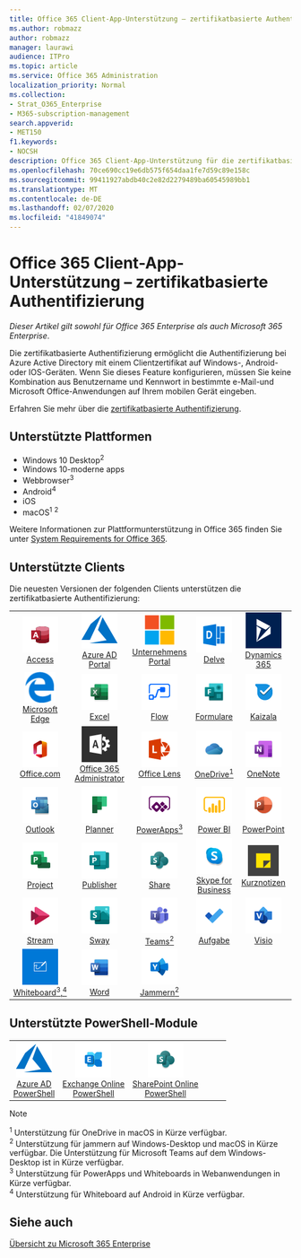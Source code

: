 ```yaml
---
title: Office 365 Client-App-Unterstützung – zertifikatbasierte Authentifizierung
ms.author: robmazz
author: robmazz
manager: laurawi
audience: ITPro
ms.topic: article
ms.service: Office 365 Administration
localization_priority: Normal
ms.collection:
- Strat_O365_Enterprise
- M365-subscription-management
search.appverid:
- MET150
f1.keywords:
- NOCSH
description: Office 365 Client-App-Unterstützung für die zertifikatbasierte Authentifizierung.
ms.openlocfilehash: 70ce690cc19e6db575f654daa1fe7d59c89e158c
ms.sourcegitcommit: 99411927abdb40c2e82d2279489ba60545989bb1
ms.translationtype: MT
ms.contentlocale: de-DE
ms.lasthandoff: 02/07/2020
ms.locfileid: "41849074"
---
```

# <a name="office-365-client-app-support--certificate-based-authentication"></a>Office 365 Client-App-Unterstützung – zertifikatbasierte Authentifizierung

*Dieser Artikel gilt sowohl für Office 365 Enterprise als auch Microsoft 365 Enterprise*.

Die zertifikatbasierte Authentifizierung ermöglicht die Authentifizierung bei Azure Active Directory mit einem Clientzertifikat auf Windows-, Android-oder IOS-Geräten. Wenn Sie dieses Feature konfigurieren, müssen Sie keine Kombination aus Benutzername und Kennwort in bestimmte e-Mail-und Microsoft Office-Anwendungen auf Ihrem mobilen Gerät eingeben.

Erfahren Sie mehr über die [zertifikatbasierte Authentifizierung](https://docs.microsoft.com/azure/active-directory/authentication/active-directory-certificate-based-authentication-get-started).

## <a name="supported-platforms"></a>Unterstützte Plattformen

 - Windows 10 Desktop<sup>2</sup>
 - Windows 10-moderne apps
 - Webbrowser<sup>3</sup>
 - Android<sup>4</sup>
 - iOS
 - macOS<sup>1</sup> <sup>2</sup>

Weitere Informationen zur Plattformunterstützung in Office 365 finden Sie unter [System Requirements for Office 365](https://products.office.com/office-system-requirements).

## <a name="supported-clients"></a>Unterstützte Clients

Die neuesten Versionen der folgenden Clients unterstützen die zertifikatbasierte Authentifizierung:

| | | | | | |
|:---:|:---:|:---:|:---:|:---:|:---:|
| ![Access-Symbol](media/o365-access-64x64.png) <br> [Access](https://products.office.com/access) | ![Azure-Symbol](media/o365-azure-64x64.png) <br> [Azure AD <br> Portal](https://azure.microsoft.com/features/azure-portal/) | ![Symbol des Unternehmensportals](media/o365-microsoft-64x64.png) <br> [Unternehmens <br> Portal](https://docs.microsoft.com/intune-user-help/sign-in-to-the-company-portal) | ![Vertiefen (Symbol)](media/o365-delve-64x64.png) <br> [Delve](https://products.office.com/business/intelligent-search) | ![Dynamics 365-Symbol](media/o365-dynamics365-64x64.png) <br> [Dynamics 365](https://dynamics.microsoft.com) 
| ![Edge-Symbol](media/o365-edge-64x64.png) <br> [Microsoft Edge](https://www.microsoft.com/windows/microsoft-edge) | ![Excel-Symbol](media/o365-excel-64x64.png) <br> [Excel](https://products.office.com/excel) | ![Flow-Symbol](media/o365-flow-64x64.png) <br> [Flow](https://flow.microsoft.com) | ![Symbol "Formulare"](media/o365-forms-64x64.png) <br> [Formulare](https://flow.microsoft.com/connectors/shared_microsoftforms/microsoft-forms/) | ![Kaizala-Symbol](media/o365-kaizala-64x64.png) <br> [Kaizala](https://products.office.com/en/business/microsoft-kaizala) 
| ![Office.com-Symbol](media/o365-office-64x64.png) <br> [Office.com](https://www.office.com/) | ![Office 365 Administrator Symbol](media/o365-o365admin-64x64.png) <br> [Office 365 <br> Administrator](https://products.office.com/business/manage-office-365-admin-app) | ![Linsen Symbol](media/o365-lens-64x64.png) <br> [Office Lens](https://www.microsoft.com/p/office-lens/9wzdncrfj3t8?activetab=pivot%3Aoverviewtab) | ![OneDrive für Unternehmen Symbol](media/o365-OneDrive-64x64.png) <br> [OneDrive<sup>1</sup>](https://products.office.com/onedrive-for-business/online-cloud-storage) |  ![OneNote-Symbol](media/o365-OneNote-64x64.png) <br> [OneNote](https://products.office.com/onenote) 
| ![Outlook-Symbol](media/o365-outlook-64x64.png) <br> [Outlook](https://products.office.com/outlook) | ![Planner-Symbol](media/o365-planner-64x64.png) <br> [Planner](https://products.office.com/business/task-management-software) | ![PowerApps-Symbol](media/o365-powerapps-64x64.png) <br> [PowerApps<sup>3</sup>](https://powerapps.microsoft.com) | ![PowerBI-Symbol](media/o365-powerbi-64x64.png) <br> [Power BI](https://powerbi.microsoft.com)| ![PowerPoint-Symbol](media/o365-powerpoint-64x64.png) <br> [PowerPoint](https://products.office.com/powerpoint) 
| ![Project-Symbol](media/o365-project-64x64.png) <br> [Project](https://products.office.com/project) | ![Publisher-Symbol](media/o365-publisher-64x64.png) <br> [Publisher](https://products.office.com/publisher) | ![SharePoint-Symbol](media/o365-sharepoint-64x64.png) <br> [Share](https://products.office.com/sharepoint) | ![Skype for Business-Symbol](media/o365-skypeforbusiness-64x64.png) <br> [Skype for <br> Business](https://www.skype.com/business/) | ![Symbol für Notizen](media/o365-stickynotes-64x64.png) <br> [Kurznotizen](https://www.microsoft.com/p/microsoft-sticky-notes/9nblggh4qghw) 
| ![Stream-Symbol](media/o365-stream-64x64.png) <br> [Stream](https://stream.microsoft.com) | ![Sway-Symbol](media/o365-sway-64x64.png) <br> [Sway](https://sway.com) | ![Teams-Symbol](media/o365-teams-64x64.png) <br> [Teams<sup>2</sup>](https://products.office.com/microsoft-teams/group-chat-software) | ![To-do-Symbol](media/o365-todo-64x64.png) <br> [Aufgabe](https://todo.microsoft.com) | ![Visio-Symbol](media/o365-visio-64x64.png) <br> [Visio](https://products.office.com/visio/flowchart-software) 
| ![Whiteboard-Symbol](media/o365-whiteboard-64x64.png) <br> [Whiteboard<sup>3</sup>,<sup>4</sup>](https://whiteboard.microsoft.com/) | ![Word-Symbol](media/o365-word-64x64.png) <br> [Word](https://products.office.com/word) | ![Yammer-Symbol](media/o365-yammer-64x64.png) <br> [Jammern<sup>2</sup>](https://products.office.com/yammer/yammer-overview) |

## <a name="supported-powershell-modules"></a>Unterstützte PowerShell-Module

| | | | | | |
|:---:|:---:|:---:|:---:|:---:|:---:|
| ![Azure-Symbol](media/o365-azure-64x64.png) <br> [Azure AD <br> PowerShell](https://docs.microsoft.com/powershell/azure/active-directory/overview?view=azureadps-2.0) | ![Exchange-Symbol](media/o365-exchange-64x64.png) <br> [Exchange Online <br> PowerShell](https://docs.microsoft.com/powershell/exchange/exchange-online/exchange-online-powershell?view=exchange-ps) | ![SharePoint-Symbol](media/o365-sharepoint-64x64.png) <br> [SharePoint Online <br> PowerShell](https://docs.microsoft.com/powershell/sharepoint/sharepoint-online/connect-sharepoint-online)

> [!NOTE]
> <sup>1</sup> Unterstützung für OneDrive in macOS in Kürze verfügbar. <br>
> <sup>2</sup> Unterstützung für jammern auf Windows-Desktop und macOS in Kürze verfügbar. Die Unterstützung für Microsoft Teams auf dem Windows-Desktop ist in Kürze verfügbar.<br>
> <sup>3</sup> Unterstützung für PowerApps und Whiteboards in Webanwendungen in Kürze verfügbar. <br>
> <sup>4</sup> Unterstützung für Whiteboard auf Android in Kürze verfügbar.

## <a name="see-also"></a>Siehe auch

[Übersicht zu Microsoft 365 Enterprise](https://docs.microsoft.com/microsoft-365/enterprise/microsoft-365-overview)
